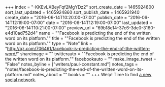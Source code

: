 +++
index = "-KKEvLXBeyFqf2MgYDz2"
sort_create_date = 1465924800
sort_last_updated = 1465924860
sort_publish_date = 1465931940
create_date = "2016-06-14T10:20:00-07:00"
publish_date = "2016-06-14T12:19:00-07:00"
date = "2016-06-14T12:19:00-07:00"
last_updated = "2016-06-14T10:21:00-07:00"
preview_url = "69b18e14-37c6-3de0-3160-e4d10ad752d4"
name = "\"Facebook is predicting the end of the written word on its platform.\""
title = "\"Facebook is predicting the end of the written word on its platform.\""
type = "Note"
link = "http://qz.com/706461/facebook-is-predicting-the-end-of-the-written-word/"
shareimage = ""
twitterauto = "\"Facebook is predicting the end of the written word on its platform.\""
facebookauto = ""
make_image_tweet = "False"
notes_byline = ["writers/paul-constant.md"]
notes_tags = "notes/facebook-is-predicting-the-end-of-the-written-word-on-its-platform.md"
notes_about = ""
books = ""
+++
Welp! Time to find [a new social network](http://qz.com/706461/facebook-is-predicting-the-end-of-the-written-word/).